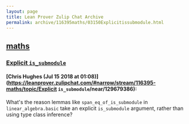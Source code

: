 ```yaml
---
layout: page
title: Lean Prover Zulip Chat Archive 
permalink: archive/116395maths/03150Explicitissubmodule.html
---
```


## [maths](index.html)
### [Explicit `is_submodule`](03150Explicitissubmodule.html)

#### [Chris Hughes (Jul 15 2018 at 01:08)](https://leanprover.zulipchat.com/#narrow/stream/116395-maths/topic/Explicit `is_submodule`/near/129679386):
What's the reason lemmas like `span_eq_of_is_submodule` in `linear_algebra.basic` take an explicit `is_submodule` argument, rather than using type class inference?

